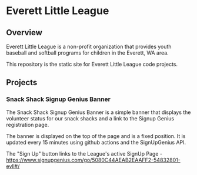 # Everett Little League

## Overview

Everett Little League is a non-profit organization that provides youth baseball and softball programs for children in the Everett, WA area.

This repository is the static site for Everett Little League code projects.

## Projects

### Snack Shack Signup Genius Banner

The Snack Shack Signup Genius Banner is a simple banner that displays the volunteer status for our snack shacks and a link to the Signup Genius registration page.

The banner is displayed on the top of the page and is a fixed position. It is updated every 15 minutes using github actions and the SignUpGenius API.

The "Sign Up" button links to the League's active SignUp Page - https://www.signupgenius.com/go/5080C44AEAB2EAAFF2-54832801-evll#/